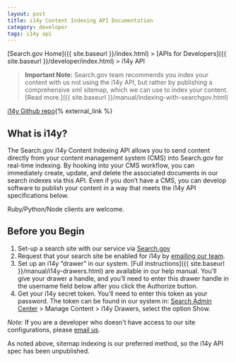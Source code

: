```yaml
---
layout: post
title: i14y Content Indexing API Documentation
category: developer
tags: i14y api
---
```


[Search.gov Home]({{ site.baseurl }}/index.html) > [APIs for Developers]({{ site.baseurl }}/developer/index.html) > i14y API

> **Important Note:** Search.gov team recommends you index your content with us not using the i14y API, but rather by publishing a comprehensive xml sitemap, which we can use to index your content. [Read more.]({{ site.baseurl }}/manual/indexing-with-searchgov.html)

[i14y Github repo](https://github.com/GSA/i14y){% external_link %}

## What is i14y?

The Search.gov i14y Content Indexing API allows you to send content directly from your content management system (CMS) into Search.gov for real-time indexing. By hooking into your CMS workflow, you can immediately create, update, and delete the associated documents in our search indexes via this API. Even if you don’t have a CMS, you can develop software to publish your content in a way that meets the i14y API specifications below.

Ruby/Python/Node clients are welcome.

## Before you Begin

1. Set-up a search site with our service via 
[Search.gov]() 
2. Request that your search site be enabled for i14y by [emailing our team](mailto:search@support.digitalgov.gov).
3. Set up an i14y “drawer” in our system. [Full instructions]({{ site.baseurl }}/manual/i14y-drawers.html) are available in our help manual. You’ll give your drawer a handle, and you’ll need to enter this drawer handle in the username field below after you click the Authorize button.
4. Get your i14y secret token. You’ll need to enter this token as your password.
The token can be found in our system in: [Search Admin Center](https://search.usa.gov/sites) > Manage Content > i14y Drawers, select the option Show.

*Note:* If you are a developer who doesn't have access to our site configurations, please [email us](mailto:search@support.digitalgov.gov).

As noted above, sitemap indexing is our preferred method, so the i14y API spec has been unpublished.
